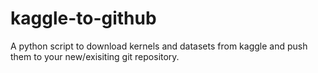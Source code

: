 # kaggle-to-github
A python script to download kernels and datasets from kaggle and push them to your new/exisiting git repository. 
